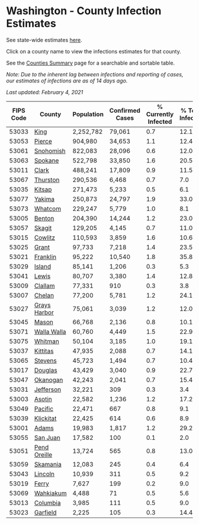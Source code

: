 # Washington - County Infection Estimates

See state-wide estimates [here](/infections/us-wa).

Click on a county name to view the infections estimates for that county.

See the [Counties Summary](/infections/summary-counties) page for a searchable and sortable table.

*Note: Due to the inherent lag between infections and reporting of cases, our estimates of infections are as of 14 days ago.*

*Last updated: February 4, 2021*

|   FIPS Code |                       County |   Population |   Confirmed Cases |   % Currently Infected |   % Total Infected |
|-------------|------------------------------|--------------|-------------------|------------------------|--------------------|
|       53033 |                 [King](king) |    2,252,782 |            79,061 |                    0.7 |               12.1 |
|       53053 |             [Pierce](pierce) |      904,980 |            34,653 |                    1.1 |               12.4 |
|       53061 |       [Snohomish](snohomish) |      822,083 |            28,096 |                    0.6 |               12.0 |
|       53063 |           [Spokane](spokane) |      522,798 |            33,850 |                    1.6 |               20.5 |
|       53011 |               [Clark](clark) |      488,241 |            17,809 |                    0.9 |               11.5 |
|       53067 |         [Thurston](thurston) |      290,536 |             6,468 |                    0.7 |                7.0 |
|       53035 |             [Kitsap](kitsap) |      271,473 |             5,233 |                    0.5 |                6.1 |
|       53077 |             [Yakima](yakima) |      250,873 |            24,797 |                    1.9 |               33.0 |
|       53073 |           [Whatcom](whatcom) |      229,247 |             5,779 |                    1.0 |                8.1 |
|       53005 |             [Benton](benton) |      204,390 |            14,244 |                    1.2 |               23.0 |
|       53057 |             [Skagit](skagit) |      129,205 |             4,145 |                    0.7 |               11.0 |
|       53015 |           [Cowlitz](cowlitz) |      110,593 |             3,859 |                    1.6 |               10.6 |
|       53025 |               [Grant](grant) |       97,733 |             7,218 |                    1.4 |               23.5 |
|       53021 |         [Franklin](franklin) |       95,222 |            10,540 |                    1.8 |               35.8 |
|       53029 |             [Island](island) |       85,141 |             1,206 |                    0.3 |                5.3 |
|       53041 |               [Lewis](lewis) |       80,707 |             3,380 |                    1.4 |               12.8 |
|       53009 |           [Clallam](clallam) |       77,331 |               910 |                    0.3 |                3.8 |
|       53007 |             [Chelan](chelan) |       77,200 |             5,781 |                    1.2 |               24.1 |
|       53027 | [Grays Harbor](grays-harbor) |       75,061 |             3,039 |                    1.2 |               12.0 |
|       53045 |               [Mason](mason) |       66,768 |             2,136 |                    0.8 |               10.1 |
|       53071 |   [Walla Walla](walla-walla) |       60,760 |             4,449 |                    1.5 |               22.9 |
|       53075 |           [Whitman](whitman) |       50,104 |             3,185 |                    1.0 |               19.1 |
|       53037 |         [Kittitas](kittitas) |       47,935 |             2,088 |                    0.7 |               14.1 |
|       53065 |           [Stevens](stevens) |       45,723 |             1,494 |                    0.7 |               10.4 |
|       53017 |           [Douglas](douglas) |       43,429 |             3,040 |                    0.9 |               22.7 |
|       53047 |         [Okanogan](okanogan) |       42,243 |             2,041 |                    0.7 |               15.4 |
|       53031 |       [Jefferson](jefferson) |       32,221 |               309 |                    0.3 |                3.4 |
|       53003 |             [Asotin](asotin) |       22,582 |             1,236 |                    1.2 |               17.2 |
|       53049 |           [Pacific](pacific) |       22,471 |               667 |                    0.8 |                9.1 |
|       53039 |       [Klickitat](klickitat) |       22,425 |               614 |                    0.6 |                8.9 |
|       53001 |               [Adams](adams) |       19,983 |             1,817 |                    1.2 |               29.2 |
|       53055 |         [San Juan](san-juan) |       17,582 |               100 |                    0.1 |                2.0 |
|       53051 | [Pend Oreille](pend-oreille) |       13,724 |               565 |                    0.8 |               13.0 |
|       53059 |         [Skamania](skamania) |       12,083 |               245 |                    0.4 |                6.4 |
|       53043 |           [Lincoln](lincoln) |       10,939 |               311 |                    0.5 |                9.2 |
|       53019 |               [Ferry](ferry) |        7,627 |               199 |                    0.2 |                9.0 |
|       53069 |       [Wahkiakum](wahkiakum) |        4,488 |                71 |                    0.5 |                5.6 |
|       53013 |         [Columbia](columbia) |        3,985 |               111 |                    0.5 |                9.0 |
|       53023 |         [Garfield](garfield) |        2,225 |               105 |                    0.3 |               14.4 |